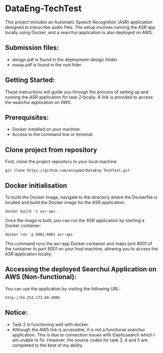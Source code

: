 # DataEng-TechTest

This project includes an Automatic Speech Recognition (ASR) application designed to transcribe audio files. The setup involves running the ASR app locally using Docker, and a searchui application is also deployed on AWS.

## Submission files:
- design.pdf is found in the deployment-design folder.
- essay.pdf is found in the root foler.

## Getting Started:
These instructions will guide you through the process of setting up and running the ASR application for task 2 locally. A link is provided to access the searchui application on AWS.

## Prerequisites:
- Docker installed on your machine.
- Access to the command line or terminal.

## Clone project from repository

First, clone the project repository to your local machine:

```
git clone https://github.com/aniqabd/DataEng-TechTest.git
```

## Docker initialisation

To build the Docker Image, navigate to the directory where the Dockerfile is located and build the Docker image for the ASR application:

```
docker build -t asr-api .
```

Once the image is built, you can run the ASR application by starting a Docker container:

```
docker run -p 8001:8001 asr-api
```

This command runs the asr-app Docker container and maps port 8001 of the container to port 8001 on your host machine, allowing you to access the ASR application locally.

## Accessing the deployed Searchui Application on AWS (Non-functional):

You can use the application by visiting the following URL:

```
http://54.252.173.69:3000
```

## Notice:
- Task 2 is functioning well with docker.
- Although the AWS link is accessible, it is not a functional searchui application. This is due to connection issues with Elasticsearch which I am unable to fix. However, the source codes for task 3, 4 and 5 are completed to the best of my ability.